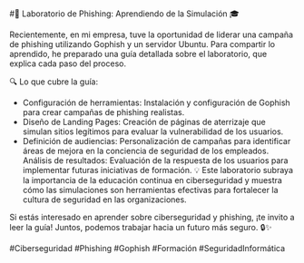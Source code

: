 #🚀 Laboratorio de Phishing: Aprendiendo de la Simulación 🎓

Recientemente, en mi empresa, tuve la oportunidad de liderar una campaña de phishing utilizando Gophish y un servidor Ubuntu. Para compartir lo aprendido, he preparado una guía detallada sobre el laboratorio, que explica cada paso del proceso.

🔍 Lo que cubre la guía:

- Configuración de herramientas: Instalación y configuración de Gophish para crear campañas de phishing realistas.
- Diseño de Landing Pages: Creación de páginas de aterrizaje que simulan sitios legítimos para evaluar la vulnerabilidad de los usuarios.
- Definición de audiencias: Personalización de campañas para identificar áreas de mejora en la conciencia de seguridad de los empleados.
Análisis de resultados: Evaluación de la respuesta de los usuarios para implementar futuras iniciativas de formación.
💡 Este laboratorio subraya la importancia de la educación continua en ciberseguridad y muestra cómo las simulaciones son herramientas efectivas para fortalecer la cultura de seguridad en las organizaciones.

Si estás interesado en aprender sobre ciberseguridad y phishing, ¡te invito a leer la guía! Juntos, podemos trabajar hacia un futuro más seguro. 🔒✨

#Ciberseguridad #Phishing #Gophish #Formación #SeguridadInformática
